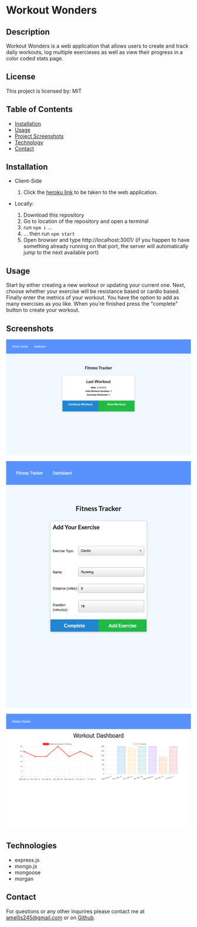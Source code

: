 # **Workout Wonders**

## Description

Workout Wonders is a web application that allows users to create and track daily workouts, log multiple exercieses as well as view their progress in a color coded stats page.

## License

This project is licensed by: MIT

## Table of Contents

- [Installation](#installation)
- [Usage](#usage)
- [Project Screenshots](#screenshots)
- [Technology](#technologies)
- [Contact](#contact)

## Installation

- Client-Side

  1. Click the [heroku link](https://workout-wonders.herokuapp.com/) to be taken to the web application.

- Locally:
  1. Download this repository
  2. Go to location of the repository and open a terminal
  3. run `npm i` ...
  4. ... then run `npm start`
  5. Open browser and type http://localhost:3001/ (if you happen to have something already running on that port, the server will automatically jump to the next available port)

## Usage

Start by either creating a new workout or updating your current one. Next, choose whether your exercise will be resistance based or cardio based. Finally enter the metrics of your workout. You have the option to add as many exercises as you like. When you're finished press the "complete" button to create your workout.

## Screenshots

![alt text](./screenshots/workout-wonders.herokuapp.com__id%3D6205765aac12c00016f5f9ff.png)

![alt text](./screenshots/workout-wonders.herokuapp.com_exercise_id%3D6205765aac12c00016f5f9ffiPadMini.png)

![alt text](./screenshots/workout-wonders.herokuapp.com_stats.png)

## Technologies

- express.js
- mongo.js
- mongoose
- morgan

## Contact

For questions or any other inqurires please contact me at amellis245@gmail.com
or on [Github](https://www.github.com/aellis07).
